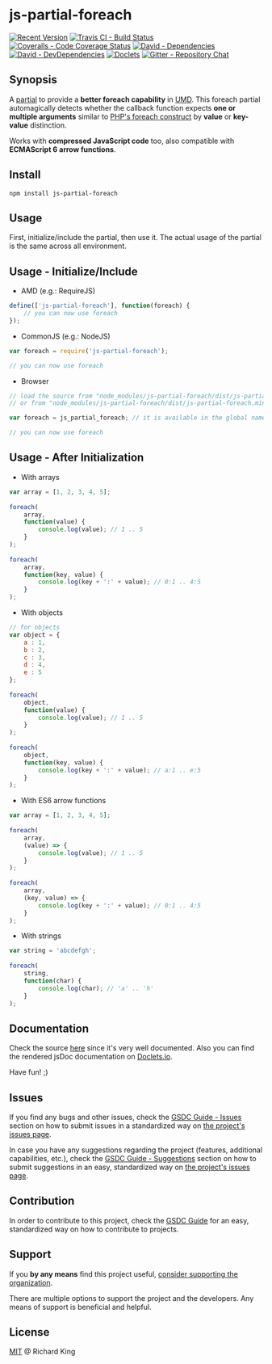 # js-partial-foreach

[![Recent Version][npm-badge]][npm-url]
[![Travis CI - Build Status][travis-badge]][travis-url]
[![Coveralls - Code Coverage Status][cov-badge]][cov-url]
[![David - Dependencies][dep-badge]][dep-url]
[![David - DevDependencies][dev-dep-badge]][dev-dep-url]
[![Doclets][doclets-badge]][doclets-url]
[![Gitter - Repository Chat][chat-badge]][chat-url]

## Synopsis

A [partial][partial-link] to provide a **better foreach capability** in [UMD][umd-link].
This foreach partial automagically detects whether the callback function expects **one or multiple arguments** 
similar to [PHP's foreach construct](http://php.net/manual/en/control-structures.foreach.php)
by **value** or **key-value** distinction.

Works with **compressed JavaScript code** too, also compatible with **ECMAScript 6 arrow functions**.

## Install

```
npm install js-partial-foreach
```

## Usage

First, initialize/include the partial, then use it.
The actual usage of the partial is the same across all environment.

## Usage - Initialize/Include

 - AMD (e.g.: RequireJS)
 
 ```javascript
 define(['js-partial-foreach'], function(foreach) {        
     // you can now use foreach
 });
 ```
 
 - CommonJS (e.g.: NodeJS)
 
 ```javascript
 var foreach = require('js-partial-foreach');
 
 // you can now use foreach
  ```
 
 - Browser
 
 ```javascript
 // load the source from "node_modules/js-partial-foreach/dist/js-partial-foreach.js" - for development
 // or from "node_modules/js-partial-foreach/dist/js-partial-foreach.min.js" - for production
 
 var foreach = js_partial_foreach; // it is available in the global namespace
 
 // you can now use foreach
  ```

## Usage - After Initialization

 - With arrays
 
 ```javascript
 var array = [1, 2, 3, 4, 5];
     
 foreach(
     array,
     function(value) {
         console.log(value); // 1 .. 5
     }
 );
     
 foreach(
     array,
     function(key, value) {
         console.log(key + ':' + value); // 0:1 .. 4:5
     }
 );
 ```
 
 - With objects
 
 ```javascript
 // for objects
 var object = {
     a : 1,
     b : 2,
     c : 3,
     d : 4,
     e : 5
 };
     
 foreach(
     object,
     function(value) {
         console.log(value); // 1 .. 5
     }
 );
       
 foreach(
     object,
     function(key, value) {
         console.log(key + ':' + value); // a:1 .. e:5
     }
 );
 ```

 - With ES6 arrow functions
 
 ```javascript
 var array = [1, 2, 3, 4, 5];
    
 foreach(
     array,
     (value) => {
         console.log(value); // 1 .. 5
     }
 );
    
 foreach(
     array,
     (key, value) => {
         console.log(key + ':' + value); // 0:1 .. 4:5
     }
 );
 ```

 - With strings
 
 ```javascript
 var string = 'abcdefgh';
    
 foreach(
     string,
     function(char) {
         console.log(char); // 'a' .. 'h'
     }
 );
 ```

## Documentation

Check the source 
[here](https://github.com/jsopenstd/js-partial-foreach/blob/master/src/js-partial-foreach.js)
since it's very well documented. Also you can find the rendered jsDoc documentation on 
[Doclets.io](https://doclets.io/jsopenstd/js-partial-foreach/master). 

Have fun! ;)

## Issues

If you find any bugs and other issues, check the
[GSDC Guide - Issues](https://github.com/openstd/general-software-development-contribution-guide#issues)
section on how to submit issues in a standardized way on
[the project's issues page](https://github.com/jsopenstd/js-partial-foreach/issues).

In case you have any suggestions regarding the project (features, additional capabilities, etc.), check the
[GSDC Guide - Suggestions](https://github.com/openstd/general-software-development-contribution-guide#suggestions)
section on how to submit suggestions in an easy, standardized way on
[the project's issues page](https://github.com/jsopenstd/js-partial-foreach/issues).

## Contribution

In order to contribute to this project, check the
[GSDC Guide](https://github.com/openstd/general-software-development-contribution-guide)
for an easy, standardized way on how to contribute to projects.

## Support

If you **by any means** find this project useful,
[consider supporting the organization](https://github.com/jsopenstd/jsopenstd/blob/master/support.md).

There are multiple options to support the project and the developers.
Any means of support is beneficial and helpful.

## License

[MIT](license.md) @ Richard King

[npm-badge]:     https://img.shields.io/npm/v/js-partial-foreach.svg
[npm-url]:       https://www.npmjs.com/package/js-partial-foreach

[travis-badge]:  https://travis-ci.org/jsopenstd/js-partial-foreach.svg?branch=master
[travis-url]:    https://travis-ci.org/jsopenstd/js-partial-foreach

[cov-badge]:     https://coveralls.io/repos/github/jsopenstd/js-partial-foreach/badge.svg?branch=master
[cov-url]:       https://coveralls.io/github/jsopenstd/js-partial-foreach

[dep-badge]:     https://david-dm.org/jsopenstd/js-partial-foreach.svg
[dep-url]:       https://david-dm.org/jsopenstd/js-partial-foreach

[dev-dep-badge]: https://david-dm.org/jsopenstd/js-partial-foreach/dev-status.svg
[dev-dep-url]:   https://david-dm.org/jsopenstd/js-partial-foreach#info=devDependencies

[doclets-badge]: https://img.shields.io/badge/style-on_doclets-brightgreen.svg?style=flat-square&label=docs
[doclets-url]:   https://doclets.io/jsopenstd/js-partial-foreach/master   

[chat-badge]:    https://badges.gitter.im/jsopenstd/js-partial-foreach.svg
[chat-url]:      https://gitter.im/jsopenstd/js-partial-foreach?utm_source=badge&utm_medium=badge&utm_campaign=pr-badge

[partial-link]:  https://github.com/jsopenstd/jsopenstd/blob/master/readme.md#partial 
[umd-link]:      https://github.com/jsopenstd/jsopenstd/blob/master/readme.md#umd 
